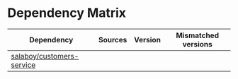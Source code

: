 # Dependency Matrix

Dependency | Sources | Version | Mismatched versions
---------- | ------- | ------- | -------------------
[salaboy/customers-service](https://github.com/salaboy/customers-service.git) |  | []() | 
